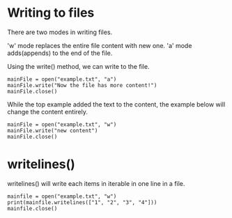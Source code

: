 # Writing to files

There are two modes in writing files.

'w' mode replaces the entire file content with new one.
'a' mode adds(appends) to the end of the file.

Using the write() method, we can write to the file.

```
mainFile = open("example.txt", "a")
mainFile.write("Now the file has more content!")
mainFile.close()
```

While the top example added the text to the content, the example below will change the content entirely.

```
mainFile = open("example.txt", "w")
mainFile.write("new content")
mainFile.close()
```

# writelines()

writelines() will write each items in iterable in one line in a file.

```
mainfile = open("example.txt", "w")
print(mainfile.writelines(["1", "2", "3", "4"]))
mainfile.close()
```
